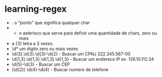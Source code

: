 # learning-regex

- . o "ponto" que significa qualquer char
- * o asterisco que serve para definir uma quantidade de chars, zero ou mais
- a {3} letra a 3 vezes.
- \d* um digito zero ou mais vezes
- \d{3}\.\d{3}.\d{3}-\d{2} - Buscar um CPNJ 222.345.567-00
- \d{1,3}\.\d{1,3}\.\d{1,3}\.\d{1,3} - Buscar um endereco IP ex: 126.10.112.34
- \d{5}-\d{3} - Buscar um CEP
- \(\d{2}\) \d{4}-\d{4} - Buscar numero de telefone
